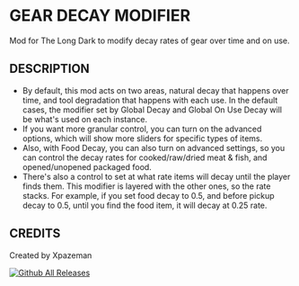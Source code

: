 # GEAR DECAY MODIFIER
Mod for The Long Dark to modify decay rates of gear over time and on use.

## DESCRIPTION
* By default, this mod acts on two areas, natural decay that happens over time, and tool degradation that happens with each use. In the default cases, the modifier set by Global Decay and Global On Use Decay will be what's used on each instance.
* If you want more granular control, you can turn on the advanced options, which will show more sliders for specific types of items.
* Also, with Food Decay, you can also turn on advanced settings, so you can control the decay rates for cooked/raw/dried meat & fish, and opened/unopened packaged food.
* There's also a control to set at what rate items will decay until the player finds them. This modifier is layered with the other ones, so the rate stacks. For example, if you set food decay to 0.5, and before pickup decay to 0.5, until you find the food item, it will decay at 0.25 rate.

## CREDITS
Created by Xpazeman

[![Github All Releases](https://img.shields.io/github/downloads/RomainDeschampsFR/GearDecayModifier/total.svg)]()
